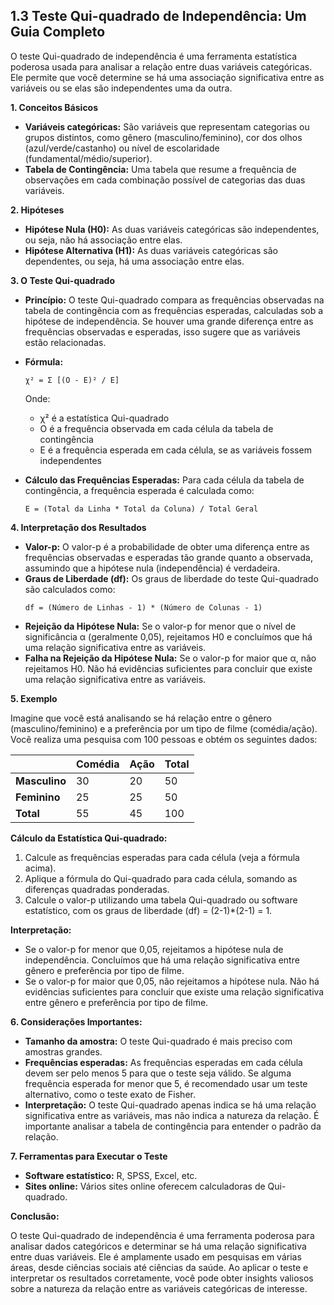 ## 1.3 Teste Qui-quadrado de Independência: Um Guia Completo

O teste Qui-quadrado de independência é uma ferramenta estatística poderosa usada para analisar a relação entre duas variáveis categóricas. Ele permite que você determine se há uma associação significativa entre as variáveis ou se elas são independentes uma da outra. 

**1. Conceitos Básicos**

* **Variáveis categóricas:** São variáveis que representam categorias ou grupos distintos, como gênero (masculino/feminino), cor dos olhos (azul/verde/castanho) ou nível de escolaridade (fundamental/médio/superior).
* **Tabela de Contingência:**  Uma tabela que resume a frequência de observações em cada combinação possível de categorias das duas variáveis.

**2. Hipóteses**

* **Hipótese Nula (H0):** As duas variáveis categóricas são independentes, ou seja, não há associação entre elas.
* **Hipótese Alternativa (H1):** As duas variáveis categóricas são dependentes, ou seja, há uma associação entre elas.

**3. O Teste Qui-quadrado**

* **Princípio:** O teste Qui-quadrado compara as frequências observadas na tabela de contingência com as frequências esperadas, calculadas sob a hipótese de independência. Se houver uma grande diferença entre as frequências observadas e esperadas, isso sugere que as variáveis estão relacionadas.

* **Fórmula:** 
   ```
   χ² = Σ [(O - E)² / E]
   ```
   Onde:
    * χ² é a estatística Qui-quadrado
    * O é a frequência observada em cada célula da tabela de contingência
    * E é a frequência esperada em cada célula, se as variáveis fossem independentes

* **Cálculo das Frequências Esperadas:** Para cada célula da tabela de contingência, a frequência esperada é calculada como:
   ```
   E = (Total da Linha * Total da Coluna) / Total Geral
   ```

**4. Interpretação dos Resultados**

* **Valor-p:** O valor-p é a probabilidade de obter uma diferença entre as frequências observadas e esperadas tão grande quanto a observada, assumindo que a hipótese nula (independência) é verdadeira.
* **Graus de Liberdade (df):** Os graus de liberdade do teste Qui-quadrado são calculados como:
   ```
   df = (Número de Linhas - 1) * (Número de Colunas - 1)
   ```
* **Rejeição da Hipótese Nula:** Se o valor-p for menor que o nível de significância α (geralmente 0,05), rejeitamos H0 e concluímos que há uma relação significativa entre as variáveis.
* **Falha na Rejeição da Hipótese Nula:** Se o valor-p for maior que α, não rejeitamos H0. Não há evidências suficientes para concluir que existe uma relação significativa entre as variáveis.

**5. Exemplo**

Imagine que você está analisando se há relação entre o gênero (masculino/feminino) e a preferência por um tipo de filme (comédia/ação). Você realiza uma pesquisa com 100 pessoas e obtém os seguintes dados:

|                  | Comédia | Ação | Total |
|------------------|--------|------|-------|
| **Masculino**    | 30     | 20    | 50    |
| **Feminino**     | 25     | 25    | 50    |
| **Total**         | 55     | 45    | 100   |

**Cálculo da Estatística Qui-quadrado:**

1. Calcule as frequências esperadas para cada célula (veja a fórmula acima).
2. Aplique a fórmula do Qui-quadrado para cada célula, somando as diferenças quadradas ponderadas.
3. Calcule o valor-p utilizando uma tabela Qui-quadrado ou software estatístico, com os graus de liberdade (df) = (2-1)*(2-1) = 1.

**Interpretação:**

* Se o valor-p for menor que 0,05, rejeitamos a hipótese nula de independência. Concluímos que há uma relação significativa entre gênero e preferência por tipo de filme.
* Se o valor-p for maior que 0,05, não rejeitamos a hipótese nula. Não há evidências suficientes para concluir que existe uma relação significativa entre gênero e preferência por tipo de filme.

**6. Considerações Importantes:**

* **Tamanho da amostra:** O teste Qui-quadrado é mais preciso com amostras grandes.
* **Frequências esperadas:** As frequências esperadas em cada célula devem ser pelo menos 5 para que o teste seja válido. Se alguma frequência esperada for menor que 5, é recomendado usar um teste alternativo, como o teste exato de Fisher.
* **Interpretação:** O teste Qui-quadrado apenas indica se há uma relação significativa entre as variáveis, mas não indica a natureza da relação. É importante analisar a tabela de contingência para entender o padrão da relação.

**7. Ferramentas para Executar o Teste**

* **Software estatístico:** R, SPSS, Excel, etc.
* **Sites online:** Vários sites online oferecem calculadoras de Qui-quadrado.

**Conclusão:**

O teste Qui-quadrado de independência é uma ferramenta poderosa para analisar dados categóricos e determinar se há uma relação significativa entre duas variáveis. Ele é amplamente usado em pesquisas em várias áreas, desde ciências sociais até ciências da saúde. Ao aplicar o teste e interpretar os resultados corretamente, você pode obter insights valiosos sobre a natureza da relação entre as variáveis categóricas de interesse. 